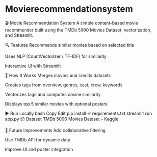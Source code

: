 # Movierecommendationsystem

🎬 Movie Recommendation System
A simple content-based movie recommender built using the TMDb 5000 Movies Dataset, vectorization, and Streamlit.

🔍 Features
Recommends similar movies based on selected title

Uses NLP (CountVectorizer / TF-IDF) for similarity

Interactive UI with Streamlit

🧠 How It Works
Merges movies and credits datasets

Creates tags from overview, genres, cast, crew, keywords

Vectorizes tags and computes cosine similarity

Displays top 5 similar movies with optional posters

▶️ Run Locally
bash
Copy
Edit
pip install -r requirements.txt
streamlit run app.py
📦 Dataset
TMDb 5000 Movies Dataset – Kaggle

🚀 Future Improvements
Add collaborative filtering

Use TMDb API for dynamic data

Improve UI and poster integration
